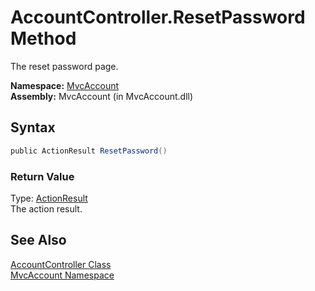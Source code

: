 AccountController.ResetPassword Method
======================================
The reset password page.

**Namespace:** [MvcAccount][1]  
**Assembly:** MvcAccount (in MvcAccount.dll)

Syntax
------

```csharp
public ActionResult ResetPassword()
```

### Return Value
Type: [ActionResult][2]  
The action result.

See Also
--------
[AccountController Class][3]  
[MvcAccount Namespace][1]  

[1]: ../README.md
[2]: http://msdn2.microsoft.com/en-us/library/dd493064
[3]: README.md